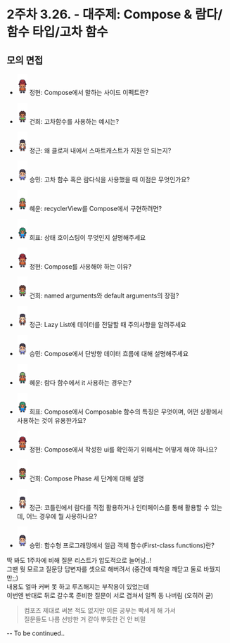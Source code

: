 # 2주차 3.26. - 대주제: Compose & 람다/함수 타입/고차 함수

## 모의 면접

- <img src="../res/junghyun.png" alt="junghyun" width="24"/> 정현: Compose에서 말하는 사이드 이펙트란?

- <img src="../res/gunhee.png" alt="gunhee" width="24"/> 건희: 고차함수를 사용하는 예시는?  

- <img src="../res/jungkeun.png" alt="jungkeun" width="24"/> 정근: 왜 클로저 내에서 스마트캐스트가 지원 안 되는지?  

- <img src="../res/seungmin.png" alt="seungmin" width="24"/> 승민: 고차 함수 혹은 람다식을 사용했을 때 이점은 무엇인가요?

- <img src="../res/hyewoon.png" alt="hyewoon" width="24"/> 혜운: recyclerView를 Compose에서 구현하려면?

- <img src="../res/heepyo.png" alt="heepyo" width="24"/> 희표: 상태 호이스팅이 무엇인지 설명해주세요  

- <img src="../res/junghyun.png" alt="junghyun" width="24"/> 정현: Compose를 사용해야 하는 이유?  

- <img src="../res/gunhee.png" alt="gunhee" width="24"/> 건희: named arguments와 default arguments의 장점?  

- <img src="../res/jungkeun.png" alt="jungkeun" width="24"/> 정근: Lazy List에 데이터를 전달할 때 주의사항을 알려주세요  

- <img src="../res/seungmin.png" alt="seungmin" width="24"/> 승민: Compose에서 단방향 데이터 흐름에 대해 설명해주세요  

- <img src="../res/hyewoon.png" alt="hyewoon" width="24"/> 혜운: 람다 함수에서 it 사용하는 경우는?  

- <img src="../res/heepyo.png" alt="heepyo" width="24"/> 희표: Compose에서 Composable 함수의 특징은 무엇이며, 어떤 상황에서 사용하는 것이 유용한가요?

- <img src="../res/junghyun.png" alt="junghyun" width="24"/> 정현: Compose에서 작성한 ui를 확인하기 위해서는 어떻게 해야 하나요?

- <img src="../res/gunhee.png" alt="gunhee" width="24"/> 건희: Compose Phase 세 단계에 대해 설명

- <img src="../res/jungkeun.png" alt="jungkeun" width="24"/> 정근: 코틀린에서 람다를 직접 활용하거나 인터페이스를 통해 활용할 수 있는데, 어느 경우에 뭘 사용하나요?

- <img src="../res/seungmin.png" alt="seungmin" width="24"/> 승민: 함수형 프로그래밍에서 일급 객체 함수(First-class functions)란?

딱 봐도 1주차에 비해 질문 리스트가 압도적으로 늘어남..!  
그땐 뭣 모르고 질문당 답변자를 셋으로 해버려서 (중간에 패착을 깨닫고 둘로 바꿨지만;;)  
내용도 얼마 커버 못 하고 루즈해지는 부작용이 있었는데  
이번엔 반대로 뒤로 갈수록 준비한 질문이 서로 겹쳐서 일찍 동 나버림 (오히려 굳)  

> 컴포즈 제대로 써본 적도 없지만 이론 공부는 빡세게 해 가서  
> 질문들도 나름 선방한 거 같아 뿌듯한 건 안 비밀

-- To be continued..
